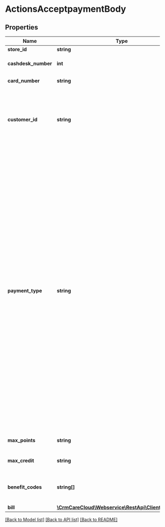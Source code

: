 # ActionsAcceptpaymentBody

## Properties
Name | Type | Description | Notes
------------ | ------------- | ------------- | -------------
**store_id** | **string** | Id of the store | 
**cashdesk_number** | **int** | Number of the cashdesk in the store | 
**card_number** | **string** | The customer&#x27;s card number | [optional] 
**customer_id** | **string** | Id of the customer that made the purchase. You can search customers by plenty parameter in resource customers | [optional] 
**payment_type** | **string** | Payment type changes the checkout process depending on the value of the parameter you can allow/deny the use of benefits. *Possible values are: \&quot;S\&quot; - with standard setup checkout process allows you to collect points, but isn&#x27;t possible to apply overall discounts  / \&quot;A\&quot;- checkout process allows you to collect points and apply overall discounts too / \&quot;C\&quot; - use credits for payment, allows you to collect points, but isn&#x27;t possible to apply overall discounts / \&quot;D\&quot;- will enable you to use overall discounts, but you are not able to collect points with this setup* | 
**max_points** | **string** | Amount of points to be redeemed | [optional] 
**max_credit** | **string** | Amount of credits to be used | [optional] 
**benefit_codes** | **string[]** | The bill closure will use present codes and recommend discounts | [optional] 
**bill** | [**\CrmCareCloud\Webservice\RestApi\Client\Model\Bill**](Bill.md) |  | 

[[Back to Model list]](../../README.md#documentation-for-models) [[Back to API list]](../../README.md#documentation-for-api-endpoints) [[Back to README]](../../README.md)

